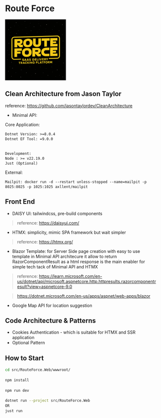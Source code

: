 # Route Force

<img src="./assets/RouteForce.png" alt="Route Force Logo" width="200"/>

## Clean Architecture from Jason Taylor
reference: https://github.com/jasontaylordev/CleanArchitecture
- Minimal API:

Core Application:
``` 
Dotnet Version: >=8.0.4
Dotnet EF Tool: =9.0.0


Development:
Node : >= v22.19.0
Just (Optional)
```

External:
```
Mailpit: docker run -d --restart unless-stopped --name=mailpit -p 8025:8025 -p 1025:1025 axllent/mailpit
```



## Front End

- DAISY UI: tailwindcss, pre-build components
> reference: https://daisyui.com/
- HTMX: simplicity, mimic SPA framework but wait simpler
> reference: https://htmx.org/
- Blazor Template: for Server Side page creation with easy to use template
in Minimal API architecure it allow to return RazorComponentResult as a html response
is the main enabler for simple tech tack of Minimal API and HTMX
> reference: https://learn.microsoft.com/en-us/dotnet/api/microsoft.aspnetcore.http.httpresults.razorcomponentresult?view=aspnetcore-9.0

> https://dotnet.microsoft.com/en-us/apps/aspnet/web-apps/blazor

- Google Map API for location suggestion

## Code Architecture & Patterns

- Cookies Authentication - which is suitable for HTMX and SSR application
- Optional Pattern

## How to Start 

```sh
cd src/RouteForce.Web/wwwroot/

npm install

npm run dev

dotnet run --project src/RouteForce.Web
OR
just run
```
